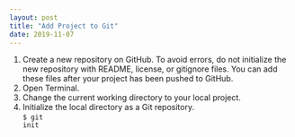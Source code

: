 ```yaml
---
layout: post
title: "Add Project to Git"
date: 2019-11-07
---
```


1. Create a new repository on GitHub. To avoid errors, do not initialize the new repository with README, license, or gitignore files. You can add these files after your project has been pushed to GitHub.
2. Open Terminal.
3. Change the current working directory to your local project.
4. Initialize the local directory as a Git repository.
</br><code>$ git init</code>
